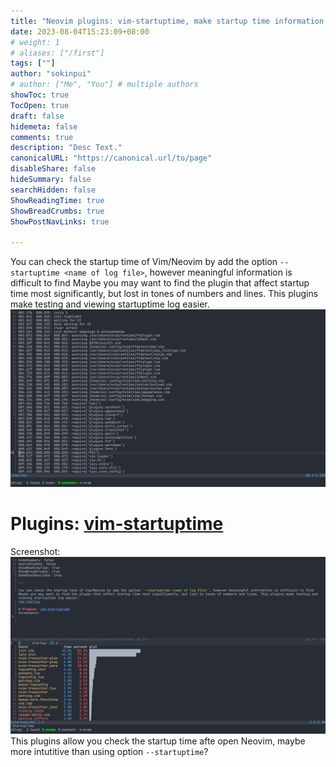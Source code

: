 ```yaml
---
title: "Neovim plugins: vim-startuptime, make startup time information readable"
date: 2023-08-04T15:23:09+08:00
# weight: 1
# aliases: ["/first"]
tags: [""]
author: "sokinpui"
# author: ["Me", "You"] # multiple authors
showToc: true
TocOpen: true
draft: false
hidemeta: false
comments: true
description: "Desc Text."
canonicalURL: "https://canonical.url/to/page"
disableShare: false
hideSummary: false
searchHidden: false
ShowReadingTime: true
ShowBreadCrumbs: true
ShowPostNavLinks: true

---
```


You can check the startup time of Vim/Neovim by add the option `--startuptime <name of log file>`, however meaningful information is difficult to find Maybe you may want to find the plugin that affect startup time most significantly, but lost in tones of numbers and lines. This plugins make testing and viewing startuptime log easier.
![vim-startup](vim-startup.png)

# Plugins: [vim-startuptime](https://github.com/dstein64/vim-startuptime)
Screenshot:
![demo](plugin.png)
This plugins allow you check the startup time afte open Neovim, maybe more intutitive than using option `--startuptime`?

